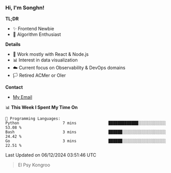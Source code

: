 ### Hi, I'm Songhn!

**TL;DR**

- ✨ Frontend Newbie
- 🎈 Algorithm Enthusiast

**Details**

- 🎯 Work mostly with React & Node.js
- 📊 Interest in data visualization
- ☁️ Current focus on Observability & DevOps domains
- 🏳️ Retired ACMer or OIer

**Contact**
- [My Email](mailto:songhn233@gmail.com)

<!--START_SECTION:waka-->
📊 **This Week I Spent My Time On** 

```text
💬 Programming Languages: 
Python                   7 mins              █████████████░░░░░░░░░░░░   53.08 % 
Bash                     3 mins              ██████░░░░░░░░░░░░░░░░░░░   24.42 % 
Go                       3 mins              ██████░░░░░░░░░░░░░░░░░░░   22.51 % 
```


 Last Updated on 06/12/2024 03:51:46 UTC
<!--END_SECTION:waka-->

> El Psy Kongroo
